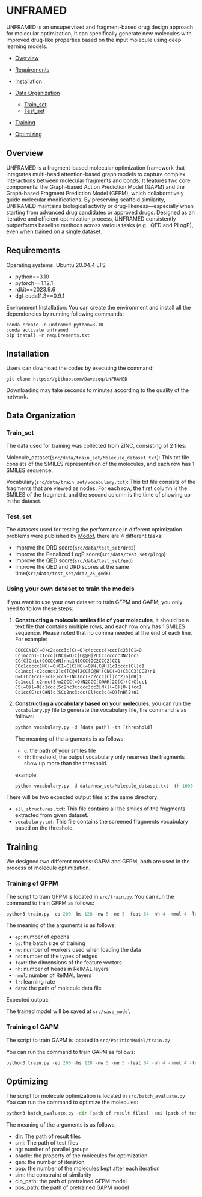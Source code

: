 # UNFRAMED

UNFRAMED is an unsupervised and fragment-based drug design approach for molecular optimization,  It can specifically generate new molecules with improved drug-like properties based on the input molecule using deep learning models. 

- [Overview](#Overview)
- [Requirements](#Requirements)
- [Installation](#Installation)
- [Data Organization](#Data-Organization)
  
    - [Train_set](#Train_set)
    - [Test_set](#Test_set)
- [Training](#Training)
- [Optimizing](#Optimizing)

## Overview
UNFRAMED is a fragment-based molecular optimization framework that integrates multi-head attention-based graph models to capture complex interactions between molecular fragments and bonds. It features two core components: the Graph-based Action Prediction Model (GAPM) and the Graph-based Fragment Prediction Model (GFPM), which collaboratively guide molecular modifications. By preserving scaffold similarity, UNFRAMED maintains biological activity or drug-likeness—especially when starting from advanced drug candidates or approved drugs. Designed as an iterative and efficient optimization process, UNFRAMED consistently outperforms baseline methods across various tasks (e.g., QED and PLogP), even when trained on a single dataset.

## Requirements 
Operating systems: Ubuntu 20.04.4 LTS  
- python==3.10
- pytorch==1.12.1  
- rdkit==2023.9.6  
- dgl-cuda11.3==0.9.1

Environment Installation:
You can create the environment and install all the dependencies by running following commands:
```
conda create -n unframed python=3.10
conda activate unframed
pip install -r requirements.txt
```

## Installation
Users can download the codes by executing the command:
<pre><code>git clone https://github.com/Davezqq/UNFRAMED
</code></pre>
Downloading may take seconds to minutes according to the quality of the network.

## Data Organization

### Train_set
The data used for training was collected from ZINC, consisting of 2 files:  

Molecule_dataset(<code>src/data/train_set/Molecule_dataset.txt</code>): This txt file consists of the SMILES representation of the molecules, and each row has 1 SMILES sequence. 

Vocabulary(<code>src/data/train_set/vocabulary.txt</code>): This txt file consists of the fragments that are viewed as nodes. For each row, the first column is the SMILES of the fragment, and the second column is the time of showing up in the dataset.

### Test_set
The datasets used for testing the performance in different optimization problems were published by [Modof](https://github.com/ziqi92/Modof), there are 4 different tasks:
- Improve the DRD score(<code>src/data/test_set/drd2</code>)
- Improve the Penalized LogP score(<code>src/data/test_set/plogp</code>)
- Improve the QED score(<code>src/data/test_set/qed</code>)
- Improve the QED and DRD scores at the same time(<code>src/data/test_set/drd2_25_qed6</code>)

### Using your own dataset to train the models
If you want to use your own dataset to train GFPM and GAPM, you only need to follow these steps:
1. **Constructing a molecule smiles file of your molecules**, it should be a text file that contains multiple rows, and each row only has 1 SMILES sequence. Please noted that no comma needed at the end of each line.  
   For example:
   ```
   COCCCN1C(=O)c2cccc3c(C(=O)c4ccccc4)ccc(c23)C1=O
   Cc1nccn1-c1ccc(CNC(=O)C[C@@H]2CCc3ccccc3N2)cc1
   CC(C)Cn1c(CCCCC#N)nnc1N1CCC(OC2CCC2)CC1  
   COc1ccccc1NC(=O)C1=C(C)NC(=O)N[C@H]1c1cccc(Cl)c1
   Cc1ncc(-c2ccncc2)c([C@H]2CC[C@H](CNC(=O)C3CC3)CC2)n1
   O=C(Cc1cc(F)c(F)cc1F)Nc1nc(-c2ccc(Cl)cc2)n[nH]1
   Cc1ccc(-c2nnc(S)n2CCC(=O)N2CCC[C@@H]2C(C)(C)C)cc1
   CS(=O)(=O)c1ccc(Sc2nc3ccccc3cc2[N+](=O)[O-])cc1
   Cc1cc(C)c(C#N)c(SCc2nc3ccc(Cl)cc3c(=O)[nH]2)n1  
   ```
2. **Constructing a vocabulary based on your molecules**, you can run the <code>vocabulary.py</code> file to generate the vocabulary file, the command is as follows:
   ```python
   python vocabulary.py -d [data path] -th [threshold]
   ```
   The meaning of the arguments is as follows:
   - <code>d</code>: the path of your smiles file
   - <code>th</code>: threshold, the output vocabulary only reserves the fragments show up more than the threshold.
     
   example:
   ```python
   python vocabulary.py -d data/new_set/Molecule_dataset.txt -th 1000
   ```
  There will be two expected output files at the same directory:
  - <code>all_structures.txt</code>: This file contains all the smiles of the fragments extracted from given dataset.
  - <code>vocabulary.txt</code>: This file contains the screened fragments vocabulary based on the threshold.
  
## Training 
We designed two different models: GAPM and GFPM, both are used in the process of molecule optimization.  

### Training of GFPM
The script to train GFPM is located in <code>src/train.py</code>.
You can run the command to train GFPM as follows:  
```python
python3 train.py -ep 200 -bs 128 -nw 5 -ne 5 -feat 64 -nh 4 -nmul 4 -lr 1e-2 -data [the path of molecule data]
```
The meaning of the arguments is as follows:  
- <code>ep</code>: number of epochs  
- <code>bs</code>: the batch size of training  
- <code>nw</code>: number of workers used when loading the data  
- <code>ne</code>: number of the types of edges  
- <code>feat</code>: the dimensions of the feature vectors  
- <code>nh</code>: number of heads in RelMAL layers  
- <code>nmul</code>: number of RelMAL layers  
- <code>lr</code>: learning rate  
- <code>data</code>: the path of molecule data file

Expected output:

The trained model will be saved at <code>src/save_model</code>

### Training of GAPM
The script to train GAPM is located in <code>src/PositionModel/train.py</code>  

You can run the command to train GAPM as follows:  
```python
python3 train.py -ep 200 -bs 128 -nw 5 -ne 5 -feat 64 -nh 4 -nmul 4 -lr 1e-2 -data [the path of molecule data]
```

## Optimizing
The script for molecule optimization is located in  <code>src/batch_evaluate.py</code>   
You can run the command to optimize the molecules:  
```python
python3 batch_evaluate.py -dir [path of result files] -smi [path of test files] -ng 5 -oracle qed -gen 5 -pop 5 -sim 0.6 -clo_path [the path of pretrained GFPM] -pos_path [the path of pretrained GAPM]
```
The meaning of the arguments is as follows:
- dir: The path of result files 
- smi: The path of test files
- ng: number of parallel groups
- oracle: the property of the molecules for optimization
- gen: the number of iteration
- pop: the number of the molecules kept after each iteration
- sim: the constraint of similarity 
- clo_path: the path of pretrained GFPM model  
- pos_path: the path of pretrained GAPM model
